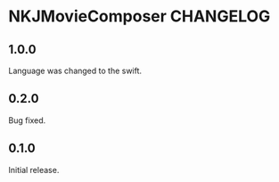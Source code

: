 # NKJMovieComposer CHANGELOG

## 1.0.0

Language was changed to the swift.

## 0.2.0

Bug fixed.

## 0.1.0

Initial release.

